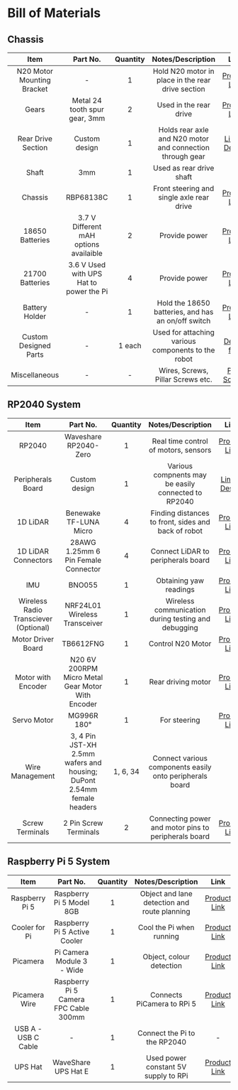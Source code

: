 # Bill of Materials

## Chassis
| Item | Part No. | Quantity | Notes/Description | Link | 
|:-----------:|:------------:|:------------:| :------------:| :------------:|
| N20 Motor Mounting Bracket | - | 1 | Hold N20 motor in place in the rear drive section | [Product Link](https://robu.in/product/mounting-bracket-n20-micro-gear-motors) |
| Gears | Metal 24 tooth spur gear, 3mm | 2 | Used in the rear drive | [Product Link](https://robu.in/product/metal-48p-spur-gear-24t/) |
| Rear Drive Section | Custom design | 1 | Holds rear axle and N20 motor and connection through gear | [Link to Design](https://github.com/pkr2308/Ctrl-Alt-Defeat-WRO-Future-Engineers-2025/blob/main/Design%20Files/N20%20Motor%20Holder.stl) |
| Shaft | 3mm | 1 | Used as rear drive shaft |
| Chassis | RBP68138C | 1 | Front steering and single axle rear drive | [Product Link](https://www.elecrow.com/4wd-smart-car-robot-chassis-for-arduino-servo-steering.html) |
| 18650 Batteries | 3.7 V Different mAH options availaible | 2 | Provide power | [Product Link](https://robu.in/product/dmegc-inr18650-26e-3-7v-2600mah-li-ion-battery) |
| 21700 Batteries | 3.6 V Used with UPS Hat to power the Pi | 4 | Provide power | [Product Link](https://robu.in/product/bak-nmc-n21700cgp-3-6v-4000mah-10c-li-ion-battery) |
| Battery Holder | - | 1 | Hold the 18650 batteries, and has an on/off switch | [Product Link](https://robu.in/product/18650-x-2-battery-holder-with-cover-and-on-off-switch) |
| Custom Designed Parts | - | 1 each | Used for attaching various components to the robot |[Design files](https://github.com/pkr2308/Ctrl-Alt-Defeat-WRO-Future-Engineers-2025/tree/main/Design%20Files) |
| Miscellaneous | - | - | Wires, Screws, Pillar Screws etc. | [Pillar Screws](https://robu.in/product/pro-range-120pcs-m3-hexagon-copper-pillar-screw-kit/) |

## RP2040 System
| Item | Part No. | Quantity | Notes/Description | Link | 
|:-----------:|:------------:|:------------:| :------------:| :------------:|
| RP2040 | Waveshare RP2040-Zero | 1 | Real time control of motors, sensors | [Product Link](https://robu.in/product/waveshare-rp2040-zero-without-header/) |
| Peripherals Board | Custom design | 1 | Various compnents may be easily connected to RP2040 | [Link to Design](https://github.com/pkr2308/Ctrl-Alt-Defeat-WRO-Future-Engineers-2025/tree/main/hw/peripherals-board-v2) |
| 1D LiDAR | Benewake TF-LUNA Micro | 4 | Finding distances to front, sides and back of robot | [Product Link](https://robu.in/product/benewake-tf-luna-lidar-distance-sensor/) |
| 1D LiDAR Connectors | 28AWG 1.25mm 6 Pin Female Connector | 4 | Connect LiDAR to peripherals board | [Product Link](https://robu.in/product/a1251-06y-1-25mm-6-pin-female-housing-connector-with-300mm-wire30-awg/?gad_source=1&gad_campaignid=17427802703&gbraid=0AAAAADvLFWcLc1GCq-hK5RDM6ID4Mj9-K) |
| IMU | BNO055 | 1 | Obtaining yaw readings | [Product Link](https://thinkrobotics.com/products/9-dof-absolute-orientation-bno055-sensor) |
| Wireless Radio Transciever (Optional) | NRF24L01 Wireless Transceiver | 1 | Wireless communication during testing and debugging | [Product Link](https://robu.in/product/m177-nrf24l01-2-4ghz-antenna-wireless-transceiver-module)
| Motor Driver Board | TB6612FNG | 1 | Control N20 Motor | [Product Link](https://robu.in/product/motor-driver-tb6612fng-module-performance-ultra-small-volume-3-pi-matching-performance-ultra-l298n/) |
| Motor with Encoder | N20 6V 200RPM Micro Metal Gear Motor With Encoder | 1 | Rear driving motor | [Product Link](https://robu.in/product/n20-6v-200rpm-micro-metal-gear-motor-with-encoder/) |
| Servo Motor | MG996R 180° | 1 | For steering | [Product Link](https://robocraze.com/products/mg996r-servo-motor?variant=40192896368793) |
| Wire Management | 3, 4 Pin JST-XH 2.5mm wafers and housing; DuPont 2.54mm female headers | 1, 6, 34 | Connect various components easily onto peripherals board | - |
| Screw Terminals | 2 Pin Screw Terminals | 2 | Connecting power and motor pins to peripherals board | [Product Link](https://robu.in/product/xy128vc-5-0-xinya-2-pin-screw-terminal-blockgreen) |

## Raspberry Pi 5 System
| Item | Part No. | Quantity | Notes/Description | Link | 
|:-----------:|:------------:|:------------:| :------------:| :------------:|
| Raspberry Pi 5 | Raspberry Pi 5 Model 8GB | 1 | Object and lane detection and route planning | [Product Link](https://robu.in/product/raspberry-pi-5-model-8gb/) |
| Cooler for Pi | Raspberry Pi 5 Active Cooler | 1 | Cool the Pi when running | [Product Link](https://robu.in/product/official-raspberry-pi-5-active-cooler) |
| Picamera | Pi Camera Module 3 - Wide | 1 | Object, colour detection | [Product Link](https://robu.in/product/raspberry-pi-camera-module-3-wide) |
| Picamera Wire | Raspberry Pi 5 Camera FPC Cable 300mm | 1 | Connects PiCamera to RPi 5 | [Product Link](https://robu.in/product/official-raspberry-pi-5-camera-fpc-cable-300mm/) |
| USB A - USB C Cable | - | 1 | Connect the Pi to the RP2040 | - |
| UPS Hat | WaveShare UPS Hat E | 1 | Used power constant 5V supply to RPi | [Product Link](https://robu.in/product/ups-hat-e-for-raspberry-pi/) |
